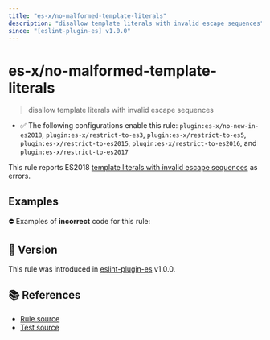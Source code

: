 ```yaml
---
title: "es-x/no-malformed-template-literals"
description: "disallow template literals with invalid escape sequences"
since: "[eslint-plugin-es] v1.0.0"
---
```


# es-x/no-malformed-template-literals
> disallow template literals with invalid escape sequences

- ✅ The following configurations enable this rule: `plugin:es-x/no-new-in-es2018`, `plugin:es-x/restrict-to-es3`, `plugin:es-x/restrict-to-es5`, `plugin:es-x/restrict-to-es2015`, `plugin:es-x/restrict-to-es2016`, and `plugin:es-x/restrict-to-es2017`

This rule reports ES2018 [template literals with invalid escape sequences](https://github.com/tc39/proposal-template-literal-revision#readme) as errors.

## Examples

⛔ Examples of **incorrect** code for this rule:

<eslint-playground type="bad" code="/*eslint es-x/no-malformed-template-literals: error */
tag`\unicode`
" />

## 🚀 Version

This rule was introduced in [eslint-plugin-es] v1.0.0.

[eslint-plugin-es]: https://github.com/mysticatea/eslint-plugin-es

## 📚 References

- [Rule source](https://github.com/ota-meshi/eslint-plugin-es-x/blob/master/lib/rules/no-malformed-template-literals.js)
- [Test source](https://github.com/ota-meshi/eslint-plugin-es-x/blob/master/tests/lib/rules/no-malformed-template-literals.js)
